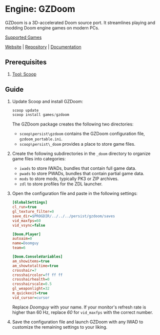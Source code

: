 # Engine: GZDoom

GZDoom is a 3D-accelerated Doom source port. It streamlines playing and modding
Doom engine games on modern PCs.

[Supported Games][]

[Website][] | [Repository][] | [Documentation][]

## Prerequisites

1. [Tool: Scoop](tool_scoop.md)

## Guide

1. Update Scoop and install GZDoom:

   ```powershell
   scoop update
   scoop install games/gzdoom
   ```

   The GZDoom package creates the following two directories:

   - `scoop\persist\gzdoom` contains the GZDoom configuration file,
     `gzdoom_portable.ini`.
   - `scoop\persist\_doom` provides a place to store game files.
1. Create the following subdirectories in the `_doom` directory to organize game
   files into categories:

   - `iwads` to store IWADs, bundles that contain full game data.
   - `pwads` to store PWADs, bundles that contain partial game data.
   - `mods` to store mods, typically PK3 or ZIP archives.
   - `zdl` to store profiles for the ZDL launcher.
1. Open the configuration file and paste in the following settings:

   ```ini
   [GlobalSettings]
   cl_run=true
   gl_texture_filter=0
   save_dir=$PROGDIR/../../../persist/gzdoom/saves
   vid_maxfps=60
   vid_vsync=false

   [Doom.Player]
   autoaim=0
   name=Doomguy
   team=6

   [Doom.ConsoleVariables]
   am_showitems=true
   am_showtotaltime=true
   crosshair=7
   crosshaircolor=ff ff ff
   crosshairhealth=0
   crosshairscale=0.5
   gl_weaponlight=32
   m_quickexit=true
   vid_cursor=cursor
   ```

   Replace *Doomguy* with your name. If your monitor's refresh rate is higher
   than 60 Hz, replace *60* for `vid_maxfps` with the correct number.
1. Save the configuration file and launch GZDoom with any IWAD to customize the
   remaining settings to your liking.

<!-- Reference Links -->

[Documentation]: https://zdoom.org/wiki/Main_Page
[Repository]: https://github.com/coelckers/gzdoom
[Supported Games]: https://zdoom.org/wiki/IWAD#Supported_IWADs
[Website]: https://www.zdoom.org/
